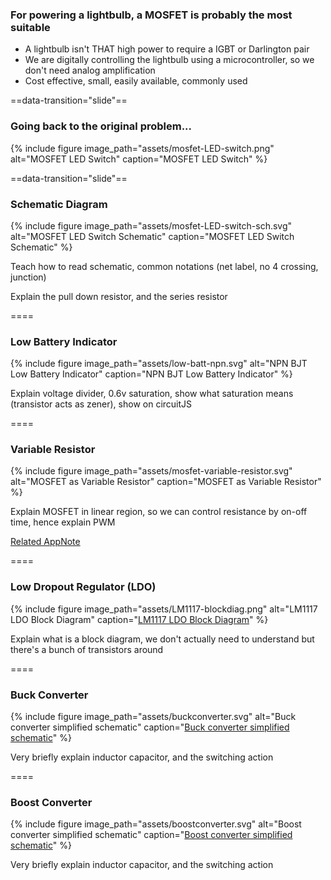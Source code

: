 <section markdown=1 data-transition="slide">

### For powering a lightbulb, a MOSFET is probably the most suitable

- A lightbulb isn't THAT high power to require a IGBT or Darlington pair
- We are digitally controlling the lightbulb using a microcontroller, so we
  don't need analog amplification
- Cost effective, small, easily available, commonly used

==data-transition="slide"==

### Going back to the original problem...

{% include figure
image_path="assets/mosfet-LED-switch.png"
alt="MOSFET LED Switch"
caption="MOSFET LED Switch"
%}

==data-transition="slide"==

### Schematic Diagram

{% include figure
image_path="assets/mosfet-LED-switch-sch.svg"
alt="MOSFET LED Switch Schematic"
caption="MOSFET LED Switch Schematic"
%}

<aside class="notes" markdown=1>

Teach how to read schematic, common notations (net label, no 4 crossing,
junction)

Explain the pull down resistor, and the series resistor

</aside>

</section>

====

### Low Battery Indicator

{% include figure
image_path="assets/low-batt-npn.svg"
alt="NPN BJT Low Battery Indicator"
caption="NPN BJT Low Battery Indicator"
%}

<aside class="notes" markdown=1>

Explain voltage divider, 0.6v saturation, show what saturation means (transistor
acts as zener), show on circuitJS

</aside>

====

### Variable Resistor

{% include figure
image_path="assets/mosfet-variable-resistor.svg"
alt="MOSFET as Variable Resistor"
caption="MOSFET as Variable Resistor"
%}

<aside class="notes" markdown=1>

Explain MOSFET in linear region, so we can control resistance by on-off time,
hence explain PWM

[Related AppNote](http://www.vishay.com/docs/70598/70598.pdf)

</aside>

====

### Low Dropout Regulator (LDO)

{% include figure
image_path="assets/LM1117-blockdiag.png"
alt="LM1117 LDO Block Diagram"
caption="[LM1117 LDO Block Diagram](www.ti.com/lit/ds/symlink/lm1117.pdf)"
%}

<aside class="notes" markdown=1>

Explain what is a block diagram, we don't actually need to understand but
there's a bunch of transistors around

</aside>

====

### Buck Converter

{% include figure
image_path="assets/buckconverter.svg"
alt="Buck converter simplified schematic"
caption="[Buck converter simplified schematic](https://commons.wikimedia.org/wiki/File:Buck_operating.svg)"
%}

<aside class="notes" markdown=1>

Very briefly explain inductor capacitor, and the switching action

</aside>

====

### Boost Converter

{% include figure
image_path="assets/boostconverter.svg"
alt="Boost converter simplified schematic"
caption="[Boost converter simplified schematic](https://commons.wikimedia.org/wiki/File:Boost_operating.svg)"
%}

<aside class="notes" markdown=1>

Very briefly explain inductor capacitor, and the switching action

</aside>
